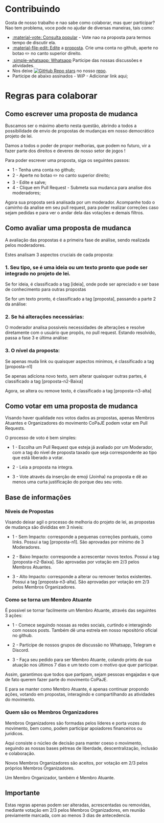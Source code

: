 # Contribuindo

Gosta de nosso trabalho e nao sabe como colaborar, mas quer participar? Nao tem problema, voce pode no ajudar de diversas maneiras, tais como:

- [:material-vote: Consulta popular](https://www12.senado.leg.br/ecidadania/visualizacaomateria?id=154931
  ) - Vote nao na proposta para termos tempo de discutir ela.
- [:material-file-edit: Edite](https://github.com/CoPaJE/CoPaJE/blob/main/PROPOSTA.md) a [proposta](PROPOSTA.md). Crie uma conta no github, aperte no botao :pencil2: no canto superior direito.
- [:simple-whatsapp: Whatsapp](https://chat.whatsapp.com/LELghAO8waM7yExBIvMB8p) Participe das nossas discussões e atividades.
- Nos deixe [![GitHub Repo stars](https://img.shields.io/github/stars/CoPaJE/CoPaJE)](https://github.com/InfiniBrains/mobagen/stargazers) no nosso [repo](https://github.com/InfiniBrains/mobagen/stargazers).
- Participe de abaixo assinados - WiP - Adicionar link aqui;

# Regras para colaborar

## Como escrever uma proposta de mudanca

Buscamos ser o máximo aberto nesta questão, abrindo a todos a possibilidade de envio de propostas de mudanças em nosso democrático projeto de lei.

Damos a todos o poder de propor melhorias, que podem no futuro, vir a fazer parte dos direitos e deveres de nosso setor de jogos !

Para poder escrever uma proposta, siga os seguintes passos:

- 1 - Tenha uma conta no github; 
- 2 - Aperte no botao :pencil2: no canto superior direito; 
- 3 - Edite e salve; 
- 4 - Clique em Pull Request - Submeta sua mudanca para analise dos moderadores;

Agora sua proposta será analisada por um moderador. Acompanhe todo o caminho da analise em seu pull request, para poder realizar correções caso sejam pedidas e para ver o andar dela das votações e demais filtros.

## Como avaliar uma proposta de mudanca

A avaliação das propostas é a primeira fase de análise, sendo realizada pelos moderadores.

Estes analisam 3 aspectos cruciais de cada proposta:

### 1. Seu tipo, se é uma ideia ou um texto pronto que pode ser integrado no projeto de lei.

Se for ideia, é classificado a tag [ideia], onde pode ser apreciado e ser base de conhecimento para outras propostas

Se for um texto pronto, é classificado a tag [proposta], passando a parte 2 da análise:

### 2. Se há alterações necessárias:

O moderador analisa possiveis necessidades de alterações e resolve diretamente com o usuário que propôs, no pull request. Estando resolvido, passa a fase 3 e última análise:

### 3. O nível da proposta:

Se apenas muda link ou quaisquer aspectos minimos, é classificado a tag [proposta-n1]

Se apenas adiciona novo texto, sem alterar quaisquer outras partes, é classificado a tag [proposta-n2-Baixa]

Agora, se altera ou remove texto, é classificado a tag [proposta-n3-alta]

## Como votar em uma proposta de mudanca

Visando haver qualidade nos votos dados as propostas, apenas Membros Atuantes e Organizadores do movimento CoPaJE podem votar em Pull Requests.

O processo de voto é bem simples:

- 1 - Escolha um Pull Request que esteja já avaliado por um Moderador, com a tag do nivel de proposta taxado que seja correspondente ao tipo que está liberado a votar.

- 2 - Leia a proposta na integra.

- 3 - Vote através da inserção de emoji (Joinha) na proposta e dê ao menos uma curta justificação do porque deu seu voto.


## Base de informações

### Niveis de Propostas

Visando deixar agil o processo de melhoria do projeto de lei, as propostas de mudança são divididas em 3 níveis:

- 1 - Sem Impacto: corresponde a pequenas correções pontuais, como links. Possui a tag [proposta-n1]. São aprovadas por mínimo de 3 Moderadores.

- 2 - Baixo Impacto: corresponde a acrescentar novos textos. Possui a tag [proposta-n2-Baixa]. São aprovadas por votação em 2/3 pelos Membros Atuantes.

- 3 - Alto Impacto: corresponde a alterar ou remover textos existentes. Possui a tag [proposta-n3-alta]. São aprovadas por votação em 2/3 pelos Membros Organizadores.

### Como se torna um Membro Atuante

É possivel se tornar facilmente um Membro Atuante, através das seguintes 3 ações:

- 1 - Comece seguindo nossas as redes sociais, curtindo e interagindo com nossos posts. Também dê uma estrela em nosso repositório oficial no github.

- 2 - Participe de nossos grupos de discussão no Whatsapp, Telegram e Discord.

- 3 - Faça seu pedido para ser Membro Atuante, colando prints de sua atuação nos últimos 7 dias e um texto com o motivo que quer participar.

Assim, garantimos que todos que partipam, sejam pessoas engajadas e que de fato querem fazer parte do movimento CoPaJE.

E para se manter como Membro Atuante, é apenas continuar propondo ações, votando em propostas, interagindo e compartilhando as atividades do movimento.

### Quem são os Membros Organizadores

Membros Organizadores são formadas pelos líderes e porta vozes do movimento, bem como, podem participar apoiadores financeiros ou jurídicos.

Aqui consiste o núcleo de decisão para manter coeso o movimento, seguindo as nossas bases pétreas de liberdade, descentralização, inclusão e colaboração.

Novos Membros Organizadores são aceitos, por votação em 2/3 pelos próprios Membros Organizadores.

Um Membro Organizador, também é Membro Atuante.

## Importante

Estas regras apenas podem ser alteradas, acrescentadas ou removidas, mediante votação em 2/3 pelos Membros Organizadores, em reunião previamente marcada, com ao menos 3 dias de antecedencia.
